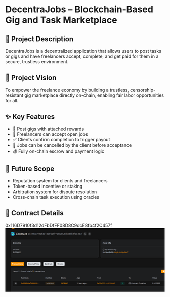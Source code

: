 # DecentraJobs – Blockchain-Based Gig and Task Marketplace

## 📄 Project Description

DecentraJobs is a decentralized application that allows users to post tasks or gigs and have freelancers accept, complete, and get paid for them in a secure, trustless environment.

## 🎯 Project Vision

To empower the freelance economy by building a trustless, censorship-resistant gig marketplace directly on-chain, enabling fair labor opportunities for all.

## ✨ Key Features

- 📝 Post gigs with attached rewards
- 🙋 Freelancers can accept open jobs
- ✅ Clients confirm completion to trigger payout
- 🚫 Jobs can be cancelled by the client before acceptance
- 💰 Fully on-chain escrow and payment logic

## 🔮 Future Scope

- Reputation system for clients and freelancers
- Token-based incentive or staking
- Arbitration system for dispute resolution
- Cross-chain task execution using oracles

## 📜 Contract Details
0x116D7910f3d12dFbDfFF08D8C9dcE8fb4f2C457f
![alt text](image.png)